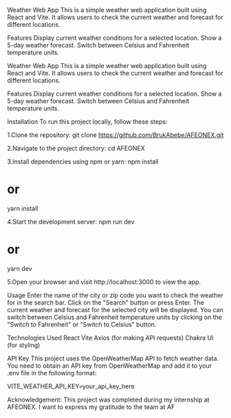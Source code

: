 Weather Web App
This is a simple weather web application built using React and Vite. It allows users to check the current weather and forecast for different locations.

Features
Display current weather conditions for a selected location.
Show a 5-day weather forecast.
Switch between Celsius and Fahrenheit temperature units.

Weather Web App
This is a simple weather web application built using React and Vite. It allows users to check the current weather and forecast for different locations.

Features
Display current weather conditions for a selected location.
Show a 5-day weather forecast.
Switch between Celsius and Fahrenheit temperature units.

Installation
To run this project locally, follow these steps:

1.Clone the repository:
git clone https://github.com/BrukAbebe/AFEONEX.git

2.Navigate to the project directory:
cd AFEONEX

3.Install dependencies using npm or yarn:
npm install
# or
yarn install

4.Start the development server:
npm run dev
# or
yarn dev

5.Open your browser and visit http://localhost:3000 to view the app.

Usage
Enter the name of the city or zip code  you want to check the weather for in the search bar.
Click on the "Search" button or press Enter.
The current weather and forecast for the selected city will be displayed.
You can switch between Celsius and Fahrenheit temperature units by clicking on the "Switch to Fahrenheit" or "Switch to Celsius" button.

Technologies Used
React
Vite
Axios (for making API requests)
Chakra UI (for styling)

API Key
This project uses the OpenWeatherMap API to fetch weather data. You need to obtain an API key from OpenWeatherMap and add it to your .env file in the following format:

VITE_WEATHER_API_KEY=your_api_key_here

Acknowledgement:
This project was completed during my internship at AFEONEX. I want to express my gratitude to the team at AF
